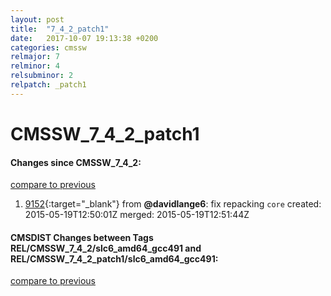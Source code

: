 ```yaml
---
layout: post
title:  "7_4_2_patch1"
date:   2017-10-07 19:13:38 +0200
categories: cmssw
relmajor: 7
relminor: 4
relsubminor: 2
relpatch: _patch1
---
```


# CMSSW_7_4_2_patch1
#### Changes since CMSSW_7_4_2:

[compare to previous](https://github.com/cms-sw/cmssw/compare/CMSSW_7_4_2...CMSSW_7_4_2_patch1)



1. [9152](http://github.com/cms-sw/cmssw/pull/9152){:target="_blank"}  from **@davidlange6**: fix repacking `core`  created: 2015-05-19T12:50:01Z merged: 2015-05-19T12:51:44Z

#### CMSDIST Changes between Tags REL/CMSSW_7_4_2/slc6_amd64_gcc491 and REL/CMSSW_7_4_2_patch1/slc6_amd64_gcc491:

[compare to previous](https://github.com/cms-sw/cmsdist/compare/REL/CMSSW_7_4_2/slc6_amd64_gcc491...REL/CMSSW_7_4_2_patch1/slc6_amd64_gcc491)


